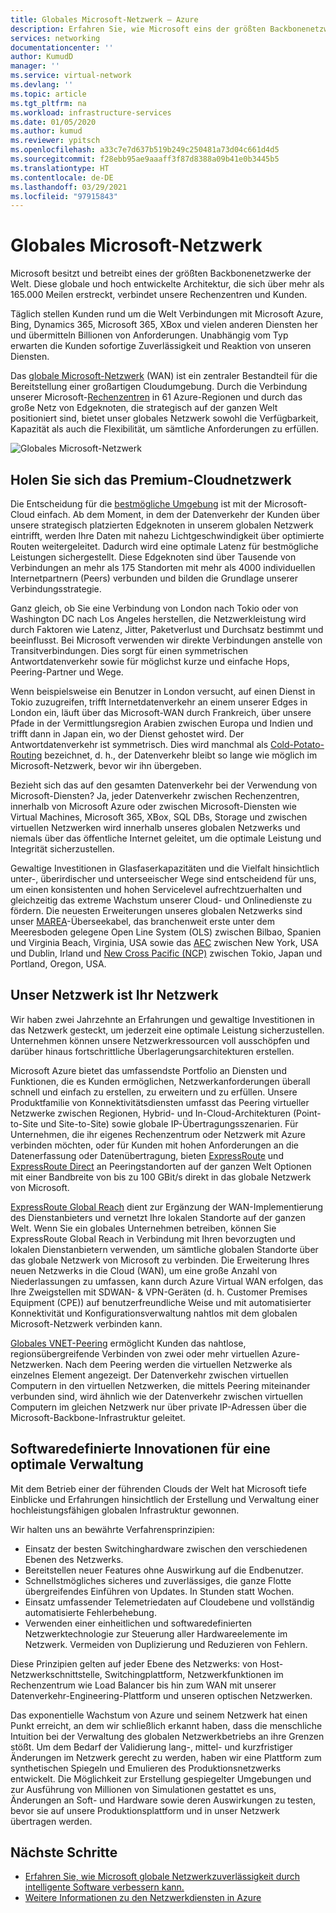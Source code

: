 ```yaml
---
title: Globales Microsoft-Netzwerk – Azure
description: Erfahren Sie, wie Microsoft eins der größten Backbonenetzwerke weltweit erstellt und betreibt und warum es für die Bereitstellung einer hervorragenden Clouderfahrung von zentraler Bedeutung ist.
services: networking
documentationcenter: ''
author: KumudD
manager: ''
ms.service: virtual-network
ms.devlang: ''
ms.topic: article
ms.tgt_pltfrm: na
ms.workload: infrastructure-services
ms.date: 01/05/2020
ms.author: kumud
ms.reviewer: ypitsch
ms.openlocfilehash: a33c7e7d637b519b249c250481a73d04c661d4d5
ms.sourcegitcommit: f28ebb95ae9aaaff3f87d8388a09b41e0b3445b5
ms.translationtype: HT
ms.contentlocale: de-DE
ms.lasthandoff: 03/29/2021
ms.locfileid: "97915843"
---
```

# <a name="microsoft-global-network"></a>Globales Microsoft-Netzwerk

Microsoft besitzt und betreibt eines der größten Backbonenetzwerke der Welt. Diese globale und hoch entwickelte Architektur, die sich über mehr als 165.000 Meilen erstreckt, verbindet unsere Rechenzentren und Kunden. 
 
Täglich stellen Kunden rund um die Welt Verbindungen mit Microsoft Azure, Bing, Dynamics 365, Microsoft 365, XBox und vielen anderen Diensten her und übermitteln Billionen von Anforderungen. Unabhängig vom Typ erwarten die Kunden sofortige Zuverlässigkeit und Reaktion von unseren Diensten. 
 
Das [globale Microsoft-Netzwerk](https://azure.microsoft.com/global-infrastructure/global-network/) (WAN) ist ein zentraler Bestandteil für die Bereitstellung einer großartigen Cloudumgebung. Durch die Verbindung unserer Microsoft-[Rechenzentren](https://azure.microsoft.com/global-infrastructure/) in 61 Azure-Regionen und durch das große Netz von Edgeknoten, die strategisch auf der ganzen Welt positioniert sind, bietet unser globales Netzwerk sowohl die Verfügbarkeit, Kapazität als auch die Flexibilität, um sämtliche Anforderungen zu erfüllen.

![Globales Microsoft-Netzwerk](./media/microsoft-global-network/microsoft-global-wan.png)
 
## <a name="get-the-premium-cloud-network"></a>Holen Sie sich das Premium-Cloudnetzwerk
 
Die Entscheidung für die [bestmögliche Umgebung](https://www.sdxcentral.com/articles/news/azure-tops-aws-gcp-in-cloud-performance-says-thousandeyes/2018/11/) ist mit der Microsoft-Cloud einfach. Ab dem Moment, in dem der Datenverkehr der Kunden über unsere strategisch platzierten Edgeknoten in unserem globalen Netzwerk eintrifft, werden Ihre Daten mit nahezu Lichtgeschwindigkeit über optimierte Routen weitergeleitet. Dadurch wird eine optimale Latenz für bestmögliche Leistungen sichergestellt. Diese Edgeknoten sind über Tausende von Verbindungen an mehr als 175 Standorten mit mehr als 4000 individuellen Internetpartnern (Peers) verbunden und bilden die Grundlage unserer Verbindungsstrategie. 
 
Ganz gleich, ob Sie eine Verbindung von London nach Tokio oder von Washington DC nach Los Angeles herstellen, die Netzwerkleistung wird durch Faktoren wie Latenz, Jitter, Paketverlust und Durchsatz bestimmt und beeinflusst.  Bei Microsoft verwenden wir direkte Verbindungen anstelle von Transitverbindungen. Dies sorgt für einen symmetrischen Antwortdatenverkehr sowie für möglichst kurze und einfache Hops, Peering-Partner und Wege. 

Wenn beispielsweise ein Benutzer in London versucht, auf einen Dienst in Tokio zuzugreifen, trifft Internetdatenverkehr an einem unserer Edges in London ein, läuft über das Microsoft-WAN durch Frankreich, über unsere Pfade in der Vermittlungsregion Arabien zwischen Europa und Indien und trifft dann in Japan ein, wo der Dienst gehostet wird. Der Antwortdatenverkehr ist symmetrisch. Dies wird manchmal als [Cold-Potato-Routing](https://en.wikipedia.org/wiki/Hot-potato_and_cold-potato_routing) bezeichnet, d. h., der Datenverkehr bleibt so lange wie möglich im Microsoft-Netzwerk, bevor wir ihn übergeben.  
  
Bezieht sich das auf den gesamten Datenverkehr bei der Verwendung von Microsoft-Diensten? Ja, jeder Datenverkehr zwischen Rechenzentren, innerhalb von Microsoft Azure oder zwischen Microsoft-Diensten wie Virtual Machines, Microsoft 365, XBox, SQL DBs, Storage und zwischen virtuellen Netzwerken wird innerhalb unseres globalen Netzwerks und niemals über das öffentliche Internet geleitet, um die optimale Leistung und Integrität sicherzustellen.  
 
Gewaltige Investitionen in Glasfaserkapazitäten und die Vielfalt hinsichtlich unter-, überirdischer und unterseeischer Wege sind entscheidend für uns, um einen konsistenten und hohen Servicelevel aufrechtzuerhalten und gleichzeitig das extreme Wachstum unserer Cloud- und Onlinedienste zu fördern. Die neuesten Erweiterungen unseres globalen Netzwerks sind unser [MAREA](https://www.submarinecablemap.com/#/submarine-cable/marea)-Überseekabel, das branchenweit erste unter dem Meeresboden gelegene Open Line System (OLS) zwischen Bilbao, Spanien und Virginia Beach, Virginia, USA sowie das [AEC](https://www.submarinecablemap.com/#/submarine-cable/aeconnect-1) zwischen New York, USA und Dublin, Irland und [New Cross Pacific (NCP)](https://www.submarinecablemap.com/#/submarine-cable/new-cross-pacific-ncp-cable-system) zwischen Tokio, Japan und Portland, Oregon, USA. 
 

## <a name="our-network-is-your-network"></a>Unser Netzwerk ist Ihr Netzwerk

Wir haben zwei Jahrzehnte an Erfahrungen und gewaltige Investitionen in das Netzwerk gesteckt, um jederzeit eine optimale Leistung sicherzustellen. Unternehmen können unsere Netzwerkressourcen voll ausschöpfen und darüber hinaus fortschrittliche Überlagerungsarchitekturen erstellen. 
 
Microsoft Azure bietet das umfassendste Portfolio an Diensten und Funktionen, die es Kunden ermöglichen, Netzwerkanforderungen überall schnell und einfach zu erstellen, zu erweitern und zu erfüllen. Unsere Produktfamilie von Konnektivitätsdiensten umfasst das Peering virtueller Netzwerke zwischen Regionen, Hybrid- und In-Cloud-Architekturen (Point-to-Site und Site-to-Site) sowie globale IP-Übertragungsszenarien.  Für Unternehmen, die ihr eigenes Rechenzentrum oder Netzwerk mit Azure verbinden möchten, oder für Kunden mit hohen Anforderungen an die Datenerfassung oder Datenübertragung, bieten [ExpressRoute](../expressroute/expressroute-introduction.md) und [ExpressRoute Direct](../expressroute/expressroute-erdirect-about.md) an Peeringstandorten auf der ganzen Welt Optionen mit einer Bandbreite von bis zu 100 GBit/s direkt in das globale Netzwerk von Microsoft.  
 
[ExpressRoute Global Reach](../expressroute/expressroute-global-reach.md) dient zur Ergänzung der WAN-Implementierung des Dienstanbieters und vernetzt Ihre lokalen Standorte auf der ganzen Welt. Wenn Sie ein globales Unternehmen betreiben, können Sie ExpressRoute Global Reach in Verbindung mit Ihren bevorzugten und lokalen Dienstanbietern verwenden, um sämtliche globalen Standorte über das globale Netzwerk von Microsoft zu verbinden. Die Erweiterung Ihres neuen Netzwerks in die Cloud (WAN), um eine große Anzahl von Niederlassungen zu umfassen, kann durch Azure Virtual WAN erfolgen, das Ihre Zweigstellen mit SDWAN- & VPN-Geräten (d. h. Customer Premises Equipment (CPE)) auf benutzerfreundliche Weise und mit automatisierter Konnektivität und Konfigurationsverwaltung nahtlos mit dem globalen Microsoft-Netzwerk verbinden kann. 
 
[Globales VNET-Peering](../virtual-network/virtual-network-peering-overview.md) ermöglicht Kunden das nahtlose, regionsübergreifende Verbinden von zwei oder mehr virtuellen Azure-Netzwerken. Nach dem Peering werden die virtuellen Netzwerke als einzelnes Element angezeigt. Der Datenverkehr zwischen virtuellen Computern in den virtuellen Netzwerken, die mittels Peering miteinander verbunden sind, wird ähnlich wie der Datenverkehr zwischen virtuellen Computern im gleichen Netzwerk nur über private IP-Adressen über die Microsoft-Backbone-Infrastruktur geleitet. 
 

## <a name="well-managed-using-software-defined-innovation"></a>Softwaredefinierte Innovationen für eine optimale Verwaltung

Mit dem Betrieb einer der führenden Clouds der Welt hat Microsoft tiefe Einblicke und Erfahrungen hinsichtlich der Erstellung und Verwaltung einer hochleistungsfähigen globalen Infrastruktur gewonnen.  
 
Wir halten uns an bewährte Verfahrensprinzipien: 
 
- Einsatz der besten Switchinghardware zwischen den verschiedenen Ebenen des Netzwerks.  
- Bereitstellen neuer Features ohne Auswirkung auf die Endbenutzer.  
- Schnellstmögliches sicheres und zuverlässiges, die ganze Flotte übergreifendes Einführen von Updates. In Stunden statt Wochen.  
- Einsatz umfassender Telemetriedaten auf Cloudebene und vollständig automatisierte Fehlerbehebung.  
- Verwenden einer einheitlichen und softwaredefinierten Netzwerktechnologie zur Steuerung aller Hardwareelemente im Netzwerk.  Vermeiden von Duplizierung und Reduzieren von Fehlern. 
 
Diese Prinzipien gelten auf jeder Ebene des Netzwerks: von Host-Netzwerkschnittstelle, Switchingplattform, Netzwerkfunktionen im Rechenzentrum wie Load Balancer bis hin zum WAN mit unserer Datenverkehr-Engineering-Plattform und unseren optischen Netzwerken.  
 
Das exponentielle Wachstum von Azure und seinem Netzwerk hat einen Punkt erreicht, an dem wir schließlich erkannt haben, dass die menschliche Intuition bei der Verwaltung des globalen Netzwerkbetriebs an ihre Grenzen stößt. Um dem Bedarf der Validierung lang-, mittel- und kurzfristiger Änderungen im Netzwerk gerecht zu werden, haben wir eine Plattform zum synthetischen Spiegeln und Emulieren des Produktionsnetzwerks entwickelt. Die Möglichkeit zur Erstellung gespiegelter Umgebungen und zur Ausführung von Millionen von Simulationen gestattet es uns, Änderungen an Soft- und Hardware sowie deren Auswirkungen zu testen, bevor sie auf unsere Produktionsplattform und in unser Netzwerk übertragen werden. 

## <a name="next-steps"></a>Nächste Schritte
- [Erfahren Sie, wie Microsoft globale Netzwerkzuverlässigkeit durch intelligente Software verbessern kann.](https://azure.microsoft.com/blog/advancing-global-network-reliability-through-intelligent-software-part-1-of-2/)
- [Weitere Informationen zu den Netzwerkdiensten in Azure](https://azure.microsoft.com/product-categories/networking/)